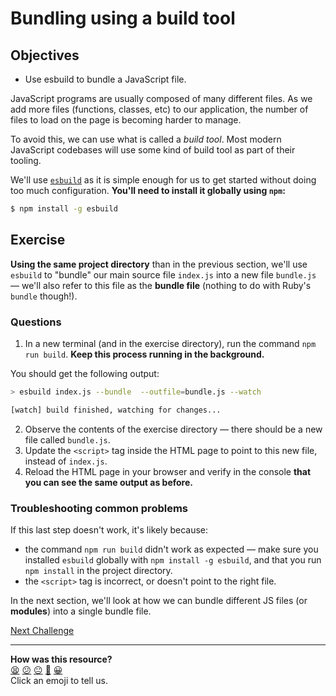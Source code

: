 # Bundling using a build tool

## Objectives

 * Use esbuild to bundle a JavaScript file.

JavaScript programs are usually composed of many different files. As we add more
files (functions, classes, etc) to our application, the number of files to load
on the page is becoming harder to manage.

To avoid this, we can use what is called a *build tool*. Most modern JavaScript
codebases will use some kind of build tool as part of their tooling.

We'll use [`esbuild`](https://esbuild.github.io/getting-started/) as it is
simple enough for us to get started without doing too much configuration.
**You'll need to install it globally using `npm`:**

```bash
$ npm install -g esbuild
```

## Exercise

**Using the same project directory** than in the previous section, we'll use
`esbuild` to "bundle" our main source file `index.js` into a new file
`bundle.js` — we'll also refer to this file as the **bundle file** (nothing to
do with Ruby's `bundle` though!).

### Questions

1. In a new terminal (and in the exercise directory), run the command `npm run
   build`. **Keep this process running in the background.**

You should get the following output:
```bash
> esbuild index.js --bundle  --outfile=bundle.js --watch

[watch] build finished, watching for changes...
```
2. Observe the contents of the exercise directory — there should be a new file
   called `bundle.js`.
3. Update the `<script>` tag inside the HTML page to point to this new file,
   instead of `index.js`.
4. Reload the HTML page in your browser and verify in the console **that you can
   see the same output as before.**

### Troubleshooting common problems

If this last step doesn't work, it's likely because:
* the command `npm run build` didn't work as expected — make sure you installed
  `esbuild` globally with `npm install -g esbuild`, and that you run `npm
  install` in the project directory.
* the `<script>` tag is incorrect, or doesn't point to the right file.

In the next section, we'll look at how we can bundle different JS files (or
**modules**) into a single bundle file.



[Next Challenge](03_build_tool_2.md)

<!-- BEGIN GENERATED SECTION DO NOT EDIT -->

---

**How was this resource?**  
[😫](https://airtable.com/shrUJ3t7KLMqVRFKR?prefill_Repository=makersacademy/javascript-web-applications&prefill_File=contents/02_build_tool.md&prefill_Sentiment=😫) [😕](https://airtable.com/shrUJ3t7KLMqVRFKR?prefill_Repository=makersacademy/javascript-web-applications&prefill_File=contents/02_build_tool.md&prefill_Sentiment=😕) [😐](https://airtable.com/shrUJ3t7KLMqVRFKR?prefill_Repository=makersacademy/javascript-web-applications&prefill_File=contents/02_build_tool.md&prefill_Sentiment=😐) [🙂](https://airtable.com/shrUJ3t7KLMqVRFKR?prefill_Repository=makersacademy/javascript-web-applications&prefill_File=contents/02_build_tool.md&prefill_Sentiment=🙂) [😀](https://airtable.com/shrUJ3t7KLMqVRFKR?prefill_Repository=makersacademy/javascript-web-applications&prefill_File=contents/02_build_tool.md&prefill_Sentiment=😀)  
Click an emoji to tell us.

<!-- END GENERATED SECTION DO NOT EDIT -->
